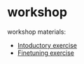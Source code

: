 # workshop
workshop materials:
* [Intoductory exercise](https://colab.research.google.com/drive/178VVp7IPTl1dYtD1cnj6mM2j5Q0kbwhU?usp=sharing)
* [Finetuning exercise](https://colab.research.google.com/drive/1bMJ_i3OwMIDW3Xy9aepgt2qjFIagMZQS?usp=sharing)
